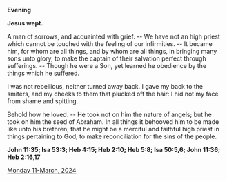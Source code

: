 **Evening**

**Jesus wept.**
 
A man of sorrows, and acquainted with grief. -- We have not an high priest which cannot be touched with the feeling of our infirmities. -- It became him, for whom are all things, and by whom are all things, in bringing many sons unto glory, to make the captain of their salvation perfect through sufferings. -- Though he were a Son, yet learned he obedience by the things which he suffered.
 
I was not rebellious, neither turned away back. I gave my back to the smiters, and my cheeks to them that plucked off the hair: I hid not my face from shame and spitting.
 
Behold how he loved. -- He took not on him the nature of angels; but he took on him the seed of Abraham. In all things it behooved him to be made like unto his brethren, that he might be a merciful and faithful high priest in things pertaining to God, to make reconciliation for the sins of the people.  

**John 11:35; Isa 53:3; Heb 4:15; Heb 2:10; Heb 5:8; Isa 50:5,6; John 11:36; Heb 2:16,17**

[Monday 11-March, 2024](https://t.me/daily_light)
